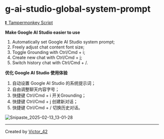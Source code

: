 # g-ai-studio-global-system-prompt

[⏬ Tampermonkey Script](https://greasyfork.org/en/scripts/523344-google-ai-studio-easy-use)

**Make Google AI Studio easier to use**

1. Automatically set Google AI Studio system prompt;
2. Freely adjust chat content font size;
3. Toggle Grounding with Ctrl/Cmd + i;
4. Create new chat with Ctrl/Cmd + j;
5. Switch history chat with Ctrl/Cmd + /.

**优化 Google AI Studio 使用体验**

1. 自动设置 Google AI Studio 的系统提示词；
2. 自由调整聊天内容字号；
3. 快捷键 Ctrl/Cmd + i 开关Grounding；
4. 快捷键 Ctrl/Cmd + j 创建新对话；
5. 快捷键 Ctrl/Cmd + / 切换历史对话。

![Snipaste_2025-02-13_13-01-28](https://github.com/user-attachments/assets/c668a412-f42e-465b-af70-c9826a5de4f5)

---

Created by [Victor_42](https://victor42.work/)
